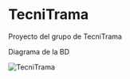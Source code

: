 # TecniTrama
Proyecto del grupo de TecniTrama


Diagrama de la BD

![TecniTrama ](https://github.com/user-attachments/assets/403294d3-05f6-4449-a932-821825d8bf0f)

